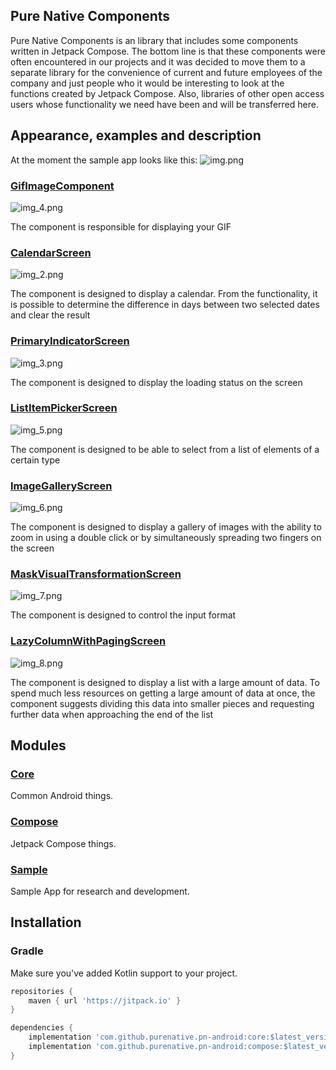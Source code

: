 ## Pure Native Components
Pure Native Components is an library that includes some components written in Jetpack Compose.
The bottom line is that these components were often encountered in our projects and it was decided to move them to a separate library 
for the convenience of current and future employees of the company and just people who it would be interesting to look at the functions created by Jetpack Compose.
Also, libraries of other open access users whose functionality we need have been and will be transferred here.

## Appearance, examples and description
At the moment the sample app looks like this:
![img.png](readme_pictures/img.png)

### [GifImageComponent](./sample/src/main/java/pn/android/gif_image_example/GifImageScreen.kt)
![img_4.png](readme_pictures/img_4.png)

The component is responsible for displaying your GIF
### [CalendarScreen](./sample/src/main/java/pn/android/calendar_example/CalendarScreen.kt)
![img_2.png](readme_pictures/img_2.png)

The component is designed to display a calendar. From the functionality, it is possible to determine the difference in days between two selected dates and clear the result
### [PrimaryIndicatorScreen](./sample/src/main/java/pn/android/primary_indicator_example/PrimaryIndicatorScreen.kt)
![img_3.png](readme_pictures/img_3.png)

The component is designed to display the loading status on the screen
### [ListItemPickerScreen](./sample/src/main/java/pn/android/list_item_picker_example/ListItemPickerScreen.kt)
![img_5.png](readme_pictures/img_5.png)

The component is designed to be able to select from a list of elements of a certain type
### [ImageGalleryScreen](./sample/src/main/java/pn/android/image_gallery_example/ImageGalleryScreen.kt)
![img_6.png](readme_pictures/img_6.png)

The component is designed to display a gallery of images with the ability to zoom in using a double click or by simultaneously spreading two fingers on the screen
### [MaskVisualTransformationScreen](./sample/src/main/java/pn/android/mask_visual_transformation_example/MaskVisualTransformationScreen.kt)
![img_7.png](readme_pictures/img_7.png)

The component is designed to control the input format
### [LazyColumnWithPagingScreen](./sample/src/main/java/pn/android/lazy_column_with_paging/LazyColumnWithPagingScreen.kt)
![img_8.png](readme_pictures/img_8.png)

The component is designed to display a list with a large amount of data. 
To spend much less resources on getting a large amount of data at once,
the component suggests dividing this data into smaller pieces and requesting further data when approaching the end of the list
## Modules

### [Core](./core/)
Common Android things.
### [Compose](./compose/)
Jetpack Compose things.
### [Sample](./sample/)
Sample App for research and development.

## Installation

### Gradle

Make sure you've added Kotlin support to your project.

```gradle
repositories {
    maven { url 'https://jitpack.io' }
}

dependencies {
    implementation 'com.github.purenative.pn-android:core:$latest_version'
    implementation 'com.github.purenative.pn-android:compose:$latest_version'
}
```
